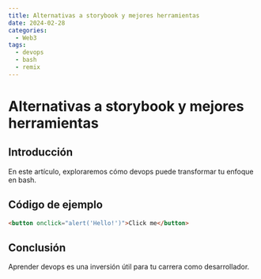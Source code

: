 ```yaml
---
title: Alternativas a storybook y mejores herramientas
date: 2024-02-28
categories:
  - Web3
tags:
  - devops
  - bash
  - remix
---
```


# Alternativas a storybook y mejores herramientas

## Introducción

En este artículo, exploraremos cómo devops puede transformar tu enfoque en bash.

## Código de ejemplo

```html
<button onclick="alert('Hello!')">Click me</button>
```

## Conclusión

Aprender devops es una inversión útil para tu carrera como desarrollador.